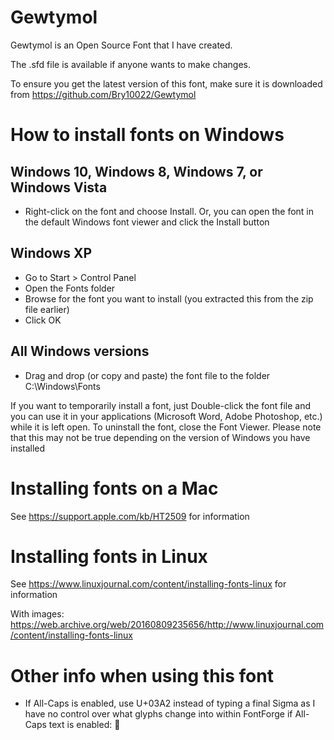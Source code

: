 # Gewtymol
Gewtymol is an Open Source Font that I have created.

The .sfd file is available if anyone wants to make changes.

To ensure you get the latest version of this font, make sure it is downloaded from https://github.com/Bry10022/Gewtymol

# How to install fonts on Windows
## Windows 10, Windows 8, Windows 7, or Windows Vista
- Right-click on the font and choose Install. Or, you can open the font in the default Windows font viewer and click the Install button

## Windows XP
- Go to Start > Control Panel
- Open the Fonts folder
- Browse for the font you want to install (you extracted this from the zip file earlier)
- Click OK

## All Windows versions
- Drag and drop (or copy and paste) the font file to the folder C:\Windows\Fonts

If you want to temporarily install a font, just Double-click the font file and you can use it in your applications (Microsoft Word, Adobe Photoshop, etc.) while it is left open. To uninstall the font, close the Font Viewer. Please note that this may not be true depending on the version of Windows you have installed

# Installing fonts on a Mac
See https://support.apple.com/kb/HT2509 for information

# Installing fonts in Linux
See https://www.linuxjournal.com/content/installing-fonts-linux for information

With images: https://web.archive.org/web/20160809235656/http://www.linuxjournal.com/content/installing-fonts-linux

# Other info when using this font
- If All-Caps is enabled, use U+03A2 instead of typing a final Sigma as I have no control over what glyphs change into within FontForge if All-Caps text is enabled: ΢
